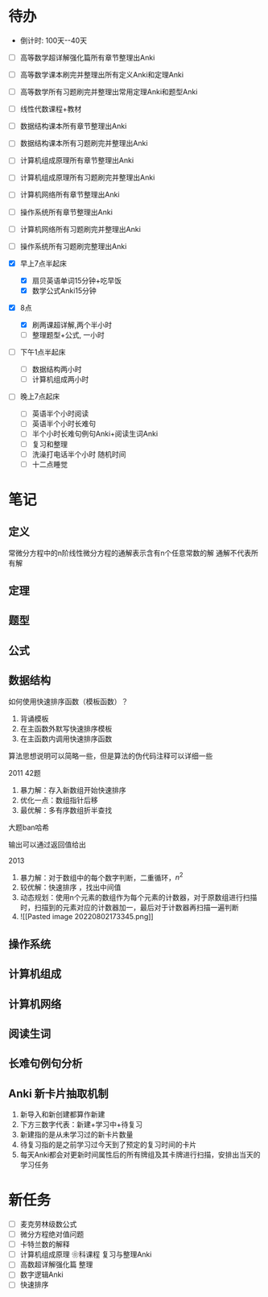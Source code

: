 # 待办
- 倒计时: 100天--40天

- [ ] 高等数学超详解强化篇所有章节整理出Anki
- [ ] 高等数学课本刷完并整理出所有定义Anki和定理Anki
- [ ] 高等数学所有习题刷完并整理出常用定理Anki和题型Anki
- [ ] 线性代数课程+教材
- [ ] 数据结构课本所有章节整理出Anki
- [ ] 数据结构课本所有习题刷完并整理出Anki
- [ ] 计算机组成原理所有章节整理出Anki
- [ ] 计算机组成原理所有习题刷完并整理出Anki
- [ ] 计算机网络所有章节整理出Anki
- [ ] 操作系统所有章节整理出Anki
- [ ] 计算机网络所有习题刷完并整理出Anki
- [ ] 操作系统所有习题刷完整理出Anki


- [x] 早上7点半起床
	- [x] 扇贝英语单词15分钟+吃早饭
	- [x] 数学公式Anki15分钟
- [x] 8点
	- [x] 刷两课超详解,两个半小时
	- [ ] 整理题型+公式, 一小时
- [ ] 下午1点半起床
	- [ ] 数据结构两小时
	- [ ] 计算机组成两小时
- [ ] 晚上7点起床
	- [ ] 英语半个小时阅读
	- [ ] 英语半个小时长难句
	- [ ] 半个小时长难句例句Anki+阅读生词Anki
	- [ ] 复习和整理
	- [ ] 洗澡打电话半个小时 随机时间
	- [ ] 十二点睡觉

# 笔记
## 定义
常微分方程中的n阶线性微分方程的通解表示含有n个任意常数的解
通解不代表所有解
## 定理
## 题型
## 公式
## 数据结构

如何使用快速排序函数（模板函数）？
1. 背诵模板
2. 在主函数外默写快速排序模板
3. 在主函数内调用快速排序函数


算法思想说明可以简略一些，但是算法的伪代码注释可以详细一些


2011 42题
1. 暴力解：存入新数组开始快速排序
2. 优化一点：数组指针后移
3. 最优解：多有序数组折半查找 

大题ban哈希

输出可以通过返回值给出

2013 
1. 暴力解：对于数组中的每个数字判断，二重循环，$n^2$
2. 较优解：快速排序 ，找出中间值
3. 动态规划：使用n个元素的数组作为每个元素的计数器，对于原数组进行扫描时，扫描到的元素对应的计数器加一，最后对于计数器再扫描一遍判断
4. ![[Pasted image 20220802173345.png]]

## 操作系统
## 计算机组成
## 计算机网络
## 阅读生词
## 长难句例句分析

## Anki 新卡片抽取机制
1. 新导入和新创建都算作新建
2. 下方三数字代表：新建+学习中+待复习
3. 新建指的是从未学习过的新卡片数量
4. 待复习指的是之前学习过今天到了预定的复习时间的卡片
5. 每天Anki都会对更新时间属性后的所有牌组及其卡牌进行扫描，安排出当天的学习任务


# 新任务
- [ ] 麦克劳林级数公式
- [ ] 微分方程绝对值问题
- [ ] 卡特兰数的解释
- [ ] 计算机组成原理 ❀科课程 复习与整理Anki
- [ ] 高数超详解强化篇 整理
- [ ] 数字逻辑Anki
- [ ] 快速排序